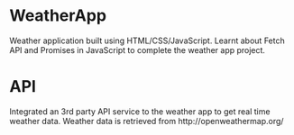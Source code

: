 # WeatherApp
Weather application built using HTML/CSS/JavaScript.
Learnt about Fetch API and Promises in JavaScript to complete the weather app project.
<h1> API </h1>
Integrated an 3rd party API service to the weather app to get real time weather data.
Weather data is retrieved from http://openweathermap.org/



